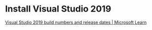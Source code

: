 # Install Visual Studio 2019

[Visual Studio 2019 build numbers and release dates | Microsoft Learn](https://learn.microsoft.com/en-us/visualstudio/releases/2019/history#release-dates-and-build-numbers)